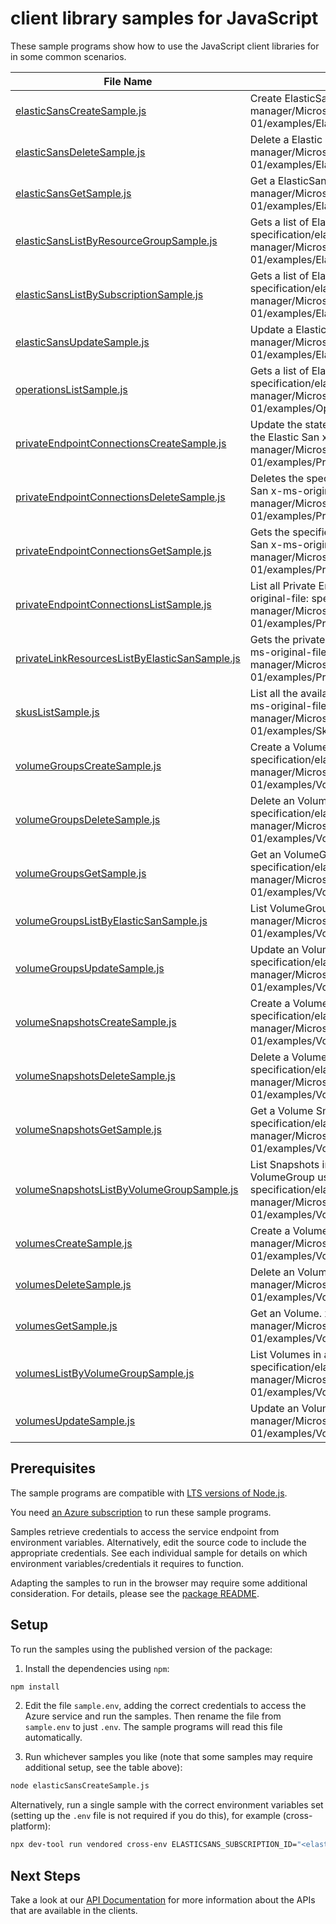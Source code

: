# client library samples for JavaScript

These sample programs show how to use the JavaScript client libraries for in some common scenarios.

| **File Name**                                                                               | **Description**                                                                                                                                                                                                                                                      |
| ------------------------------------------------------------------------------------------- | -------------------------------------------------------------------------------------------------------------------------------------------------------------------------------------------------------------------------------------------------------------------- |
| [elasticSansCreateSample.js][elasticsanscreatesample]                                       | Create ElasticSan. x-ms-original-file: specification/elasticsan/resource-manager/Microsoft.ElasticSan/stable/2024-05-01/examples/ElasticSans_Create_MaximumSet_Gen.json                                                                                              |
| [elasticSansDeleteSample.js][elasticsansdeletesample]                                       | Delete a Elastic San. x-ms-original-file: specification/elasticsan/resource-manager/Microsoft.ElasticSan/stable/2024-05-01/examples/ElasticSans_Delete_MaximumSet_Gen.json                                                                                           |
| [elasticSansGetSample.js][elasticsansgetsample]                                             | Get a ElasticSan. x-ms-original-file: specification/elasticsan/resource-manager/Microsoft.ElasticSan/stable/2024-05-01/examples/ElasticSans_Get_MaximumSet_Gen.json                                                                                                  |
| [elasticSansListByResourceGroupSample.js][elasticsanslistbyresourcegroupsample]             | Gets a list of ElasticSan in a resource group. x-ms-original-file: specification/elasticsan/resource-manager/Microsoft.ElasticSan/stable/2024-05-01/examples/ElasticSans_ListByResourceGroup_MaximumSet_Gen.json                                                     |
| [elasticSansListBySubscriptionSample.js][elasticsanslistbysubscriptionsample]               | Gets a list of ElasticSans in a subscription x-ms-original-file: specification/elasticsan/resource-manager/Microsoft.ElasticSan/stable/2024-05-01/examples/ElasticSans_ListBySubscription_MaximumSet_Gen.json                                                        |
| [elasticSansUpdateSample.js][elasticsansupdatesample]                                       | Update a Elastic San. x-ms-original-file: specification/elasticsan/resource-manager/Microsoft.ElasticSan/stable/2024-05-01/examples/ElasticSans_Update_MaximumSet_Gen.json                                                                                           |
| [operationsListSample.js][operationslistsample]                                             | Gets a list of ElasticSan operations. x-ms-original-file: specification/elasticsan/resource-manager/Microsoft.ElasticSan/stable/2024-05-01/examples/Operations_List_MaximumSet_Gen.json                                                                              |
| [privateEndpointConnectionsCreateSample.js][privateendpointconnectionscreatesample]         | Update the state of specified private endpoint connection associated with the Elastic San x-ms-original-file: specification/elasticsan/resource-manager/Microsoft.ElasticSan/stable/2024-05-01/examples/PrivateEndpointConnections_Create_MaximumSet_Gen.json        |
| [privateEndpointConnectionsDeleteSample.js][privateendpointconnectionsdeletesample]         | Deletes the specified private endpoint connection associated with the Elastic San x-ms-original-file: specification/elasticsan/resource-manager/Microsoft.ElasticSan/stable/2024-05-01/examples/PrivateEndpointConnections_Delete_MaximumSet_Gen.json                |
| [privateEndpointConnectionsGetSample.js][privateendpointconnectionsgetsample]               | Gets the specified private endpoint connection associated with the Elastic San x-ms-original-file: specification/elasticsan/resource-manager/Microsoft.ElasticSan/stable/2024-05-01/examples/PrivateEndpointConnections_Get_MaximumSet_Gen.json                      |
| [privateEndpointConnectionsListSample.js][privateendpointconnectionslistsample]             | List all Private Endpoint Connections associated with the Elastic San. x-ms-original-file: specification/elasticsan/resource-manager/Microsoft.ElasticSan/stable/2024-05-01/examples/PrivateEndpointConnections_List_MaximumSet_Gen.json                             |
| [privateLinkResourcesListByElasticSanSample.js][privatelinkresourceslistbyelasticsansample] | Gets the private link resources that need to be created for a elastic San. x-ms-original-file: specification/elasticsan/resource-manager/Microsoft.ElasticSan/stable/2024-05-01/examples/PrivateLinkResources_ListByElasticSan_MaximumSet_Gen.json                   |
| [skusListSample.js][skuslistsample]                                                         | List all the available Skus in the region and information related to them x-ms-original-file: specification/elasticsan/resource-manager/Microsoft.ElasticSan/stable/2024-05-01/examples/Skus_List_MaximumSet_Gen.json                                                |
| [volumeGroupsCreateSample.js][volumegroupscreatesample]                                     | Create a Volume Group. x-ms-original-file: specification/elasticsan/resource-manager/Microsoft.ElasticSan/stable/2024-05-01/examples/VolumeGroups_Create_MaximumSet_Gen.json                                                                                         |
| [volumeGroupsDeleteSample.js][volumegroupsdeletesample]                                     | Delete an VolumeGroup. x-ms-original-file: specification/elasticsan/resource-manager/Microsoft.ElasticSan/stable/2024-05-01/examples/VolumeGroups_Delete_MaximumSet_Gen.json                                                                                         |
| [volumeGroupsGetSample.js][volumegroupsgetsample]                                           | Get an VolumeGroups. x-ms-original-file: specification/elasticsan/resource-manager/Microsoft.ElasticSan/stable/2024-05-01/examples/VolumeGroups_Get_MaximumSet_Gen.json                                                                                              |
| [volumeGroupsListByElasticSanSample.js][volumegroupslistbyelasticsansample]                 | List VolumeGroups. x-ms-original-file: specification/elasticsan/resource-manager/Microsoft.ElasticSan/stable/2024-05-01/examples/VolumeGroups_ListByElasticSan_MaximumSet_Gen.json                                                                                   |
| [volumeGroupsUpdateSample.js][volumegroupsupdatesample]                                     | Update an VolumeGroup. x-ms-original-file: specification/elasticsan/resource-manager/Microsoft.ElasticSan/stable/2024-05-01/examples/VolumeGroups_Update_MaximumSet_Gen.json                                                                                         |
| [volumeSnapshotsCreateSample.js][volumesnapshotscreatesample]                               | Create a Volume Snapshot. x-ms-original-file: specification/elasticsan/resource-manager/Microsoft.ElasticSan/stable/2024-05-01/examples/VolumeSnapshots_Create_MaximumSet_Gen.json                                                                                   |
| [volumeSnapshotsDeleteSample.js][volumesnapshotsdeletesample]                               | Delete a Volume Snapshot. x-ms-original-file: specification/elasticsan/resource-manager/Microsoft.ElasticSan/stable/2024-05-01/examples/VolumeSnapshots_Delete_MaximumSet_Gen.json                                                                                   |
| [volumeSnapshotsGetSample.js][volumesnapshotsgetsample]                                     | Get a Volume Snapshot. x-ms-original-file: specification/elasticsan/resource-manager/Microsoft.ElasticSan/stable/2024-05-01/examples/VolumeSnapshots_Get_MaximumSet_Gen.json                                                                                         |
| [volumeSnapshotsListByVolumeGroupSample.js][volumesnapshotslistbyvolumegroupsample]         | List Snapshots in a VolumeGroup or List Snapshots by Volume (name) in a VolumeGroup using filter x-ms-original-file: specification/elasticsan/resource-manager/Microsoft.ElasticSan/stable/2024-05-01/examples/VolumeSnapshots_ListByVolumeGroup_MaximumSet_Gen.json |
| [volumesCreateSample.js][volumescreatesample]                                               | Create a Volume. x-ms-original-file: specification/elasticsan/resource-manager/Microsoft.ElasticSan/stable/2024-05-01/examples/Volumes_Create_MaximumSet_Gen.json                                                                                                    |
| [volumesDeleteSample.js][volumesdeletesample]                                               | Delete an Volume. x-ms-original-file: specification/elasticsan/resource-manager/Microsoft.ElasticSan/stable/2024-05-01/examples/Volumes_Delete_MaximumSet_Gen.json                                                                                                   |
| [volumesGetSample.js][volumesgetsample]                                                     | Get an Volume. x-ms-original-file: specification/elasticsan/resource-manager/Microsoft.ElasticSan/stable/2024-05-01/examples/Volumes_Get_MaximumSet_Gen.json                                                                                                         |
| [volumesListByVolumeGroupSample.js][volumeslistbyvolumegroupsample]                         | List Volumes in a VolumeGroup. x-ms-original-file: specification/elasticsan/resource-manager/Microsoft.ElasticSan/stable/2024-05-01/examples/Volumes_ListByVolumeGroup_MaximumSet_Gen.json                                                                           |
| [volumesUpdateSample.js][volumesupdatesample]                                               | Update an Volume. x-ms-original-file: specification/elasticsan/resource-manager/Microsoft.ElasticSan/stable/2024-05-01/examples/Volumes_Update_MaximumSet_Gen.json                                                                                                   |

## Prerequisites

The sample programs are compatible with [LTS versions of Node.js](https://github.com/nodejs/release#release-schedule).

You need [an Azure subscription][freesub] to run these sample programs.

Samples retrieve credentials to access the service endpoint from environment variables. Alternatively, edit the source code to include the appropriate credentials. See each individual sample for details on which environment variables/credentials it requires to function.

Adapting the samples to run in the browser may require some additional consideration. For details, please see the [package README][package].

## Setup

To run the samples using the published version of the package:

1. Install the dependencies using `npm`:

```bash
npm install
```

2. Edit the file `sample.env`, adding the correct credentials to access the Azure service and run the samples. Then rename the file from `sample.env` to just `.env`. The sample programs will read this file automatically.

3. Run whichever samples you like (note that some samples may require additional setup, see the table above):

```bash
node elasticSansCreateSample.js
```

Alternatively, run a single sample with the correct environment variables set (setting up the `.env` file is not required if you do this), for example (cross-platform):

```bash
npx dev-tool run vendored cross-env ELASTICSANS_SUBSCRIPTION_ID="<elasticsans subscription id>" ELASTICSANS_RESOURCE_GROUP="<elasticsans resource group>" node elasticSansCreateSample.js
```

## Next Steps

Take a look at our [API Documentation][apiref] for more information about the APIs that are available in the clients.

[elasticsanscreatesample]: https://github.com/Azure/azure-sdk-for-js/blob/main/sdk/elasticsans/arm-elasticsan/samples/v1/javascript/elasticSansCreateSample.js
[elasticsansdeletesample]: https://github.com/Azure/azure-sdk-for-js/blob/main/sdk/elasticsans/arm-elasticsan/samples/v1/javascript/elasticSansDeleteSample.js
[elasticsansgetsample]: https://github.com/Azure/azure-sdk-for-js/blob/main/sdk/elasticsans/arm-elasticsan/samples/v1/javascript/elasticSansGetSample.js
[elasticsanslistbyresourcegroupsample]: https://github.com/Azure/azure-sdk-for-js/blob/main/sdk/elasticsans/arm-elasticsan/samples/v1/javascript/elasticSansListByResourceGroupSample.js
[elasticsanslistbysubscriptionsample]: https://github.com/Azure/azure-sdk-for-js/blob/main/sdk/elasticsans/arm-elasticsan/samples/v1/javascript/elasticSansListBySubscriptionSample.js
[elasticsansupdatesample]: https://github.com/Azure/azure-sdk-for-js/blob/main/sdk/elasticsans/arm-elasticsan/samples/v1/javascript/elasticSansUpdateSample.js
[operationslistsample]: https://github.com/Azure/azure-sdk-for-js/blob/main/sdk/elasticsans/arm-elasticsan/samples/v1/javascript/operationsListSample.js
[privateendpointconnectionscreatesample]: https://github.com/Azure/azure-sdk-for-js/blob/main/sdk/elasticsans/arm-elasticsan/samples/v1/javascript/privateEndpointConnectionsCreateSample.js
[privateendpointconnectionsdeletesample]: https://github.com/Azure/azure-sdk-for-js/blob/main/sdk/elasticsans/arm-elasticsan/samples/v1/javascript/privateEndpointConnectionsDeleteSample.js
[privateendpointconnectionsgetsample]: https://github.com/Azure/azure-sdk-for-js/blob/main/sdk/elasticsans/arm-elasticsan/samples/v1/javascript/privateEndpointConnectionsGetSample.js
[privateendpointconnectionslistsample]: https://github.com/Azure/azure-sdk-for-js/blob/main/sdk/elasticsans/arm-elasticsan/samples/v1/javascript/privateEndpointConnectionsListSample.js
[privatelinkresourceslistbyelasticsansample]: https://github.com/Azure/azure-sdk-for-js/blob/main/sdk/elasticsans/arm-elasticsan/samples/v1/javascript/privateLinkResourcesListByElasticSanSample.js
[skuslistsample]: https://github.com/Azure/azure-sdk-for-js/blob/main/sdk/elasticsans/arm-elasticsan/samples/v1/javascript/skusListSample.js
[volumegroupscreatesample]: https://github.com/Azure/azure-sdk-for-js/blob/main/sdk/elasticsans/arm-elasticsan/samples/v1/javascript/volumeGroupsCreateSample.js
[volumegroupsdeletesample]: https://github.com/Azure/azure-sdk-for-js/blob/main/sdk/elasticsans/arm-elasticsan/samples/v1/javascript/volumeGroupsDeleteSample.js
[volumegroupsgetsample]: https://github.com/Azure/azure-sdk-for-js/blob/main/sdk/elasticsans/arm-elasticsan/samples/v1/javascript/volumeGroupsGetSample.js
[volumegroupslistbyelasticsansample]: https://github.com/Azure/azure-sdk-for-js/blob/main/sdk/elasticsans/arm-elasticsan/samples/v1/javascript/volumeGroupsListByElasticSanSample.js
[volumegroupsupdatesample]: https://github.com/Azure/azure-sdk-for-js/blob/main/sdk/elasticsans/arm-elasticsan/samples/v1/javascript/volumeGroupsUpdateSample.js
[volumesnapshotscreatesample]: https://github.com/Azure/azure-sdk-for-js/blob/main/sdk/elasticsans/arm-elasticsan/samples/v1/javascript/volumeSnapshotsCreateSample.js
[volumesnapshotsdeletesample]: https://github.com/Azure/azure-sdk-for-js/blob/main/sdk/elasticsans/arm-elasticsan/samples/v1/javascript/volumeSnapshotsDeleteSample.js
[volumesnapshotsgetsample]: https://github.com/Azure/azure-sdk-for-js/blob/main/sdk/elasticsans/arm-elasticsan/samples/v1/javascript/volumeSnapshotsGetSample.js
[volumesnapshotslistbyvolumegroupsample]: https://github.com/Azure/azure-sdk-for-js/blob/main/sdk/elasticsans/arm-elasticsan/samples/v1/javascript/volumeSnapshotsListByVolumeGroupSample.js
[volumescreatesample]: https://github.com/Azure/azure-sdk-for-js/blob/main/sdk/elasticsans/arm-elasticsan/samples/v1/javascript/volumesCreateSample.js
[volumesdeletesample]: https://github.com/Azure/azure-sdk-for-js/blob/main/sdk/elasticsans/arm-elasticsan/samples/v1/javascript/volumesDeleteSample.js
[volumesgetsample]: https://github.com/Azure/azure-sdk-for-js/blob/main/sdk/elasticsans/arm-elasticsan/samples/v1/javascript/volumesGetSample.js
[volumeslistbyvolumegroupsample]: https://github.com/Azure/azure-sdk-for-js/blob/main/sdk/elasticsans/arm-elasticsan/samples/v1/javascript/volumesListByVolumeGroupSample.js
[volumesupdatesample]: https://github.com/Azure/azure-sdk-for-js/blob/main/sdk/elasticsans/arm-elasticsan/samples/v1/javascript/volumesUpdateSample.js
[apiref]: https://docs.microsoft.com/javascript/api/@azure/arm-elasticsan?view=azure-node-preview
[freesub]: https://azure.microsoft.com/free/
[package]: https://github.com/Azure/azure-sdk-for-js/tree/main/sdk/elasticsans/arm-elasticsan/README.md
